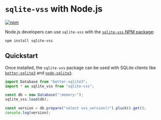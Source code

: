 # `sqlite-vss` with Node.js

[![npm](https://img.shields.io/npm/v/sqlite-vss.svg?color=green&logo=nodedotjs&logoColor=white)](https://www.npmjs.com/package/sqlite-vss)

Node.js developers can use `sqlite-vss` with the [`sqlite-vss` NPM package](https://www.npmjs.com/package/sqlite-vss):

```bash
npm install sqlite-vss
```

## Quickstart

Once installed, the `sqlite-vss` package can be used with SQLite clients like [`better-sqlite3`](https://github.com/WiseLibs/better-sqlite3) and [`node-sqlite3`](https://github.com/TryGhost/node-sqlite3).

```js
import Database from "better-sqlite3";
import * as sqlite_vss from "sqlite-vss";

const db = new Database(":memory:");
sqlite_vss.load(db);

const version = db.prepare("select vss_version()").pluck().get();
console.log(version);
```
